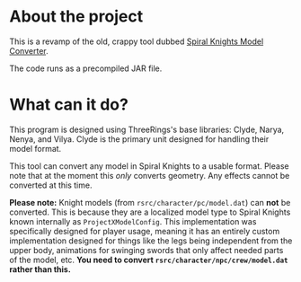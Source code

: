 # About the project
This is a revamp of the old, crappy tool dubbed [Spiral Knights Model Converter](https://github.com/XanTheDragon/Spiral-Knights-Model-Converter).

The code runs as a precompiled JAR file.

# What can it do?

This program is designed using ThreeRings's base libraries: Clyde, Narya, Nenya, and Vilya. Clyde is the primary unit designed for handling their model format.

This tool can convert any model in Spiral Knights to a usable format. Please note that at the moment this *only* converts geometry. Any effects cannot be converted at this time.

**Please note:** Knight models (from `rsrc/character/pc/model.dat`) can **not** be converted. This is because they are a localized model type to Spiral Knights known internally as `ProjectXModelConfig`. This implementation was specifically designed for player usage, meaning it has an entirely custom implementation designed for things like the legs being independent from the upper body, animations for swinging swords that only affect needed parts of the model, etc. **You need to convert `rsrc/character/npc/crew/model.dat` rather than this.**
